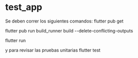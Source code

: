 # test_app
Se deben correr los siguientes comandos:
flutter pub get

flutter pub run build_runner build --delete-conflicting-outputs

flutter run

y para revisar las pruebas unitarias
flutter test